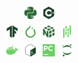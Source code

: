 <!-- programming language -->
<p align="center">
  <a href="https://www.python.org"><img width="32px" alt="Python" title="Python" src="data/python.svg"/></a>
  &nbsp;&nbsp;
  <a href="https://isocpp.org"><img width="32px" alt="C++" title="C++" src="data/cpp.svg"/></a>
</p>

<!-- frameworks & libraries -->
<p align="center">
  <a href="https://www.tensorflow.org"><img width="32px" alt="TensorFlow" title="TensorFlow" src="data/tensorflow.svg"/></a>
  &nbsp;&nbsp;
  <a href="https://pytorch.org"><img width="32px" alt="PyTorch" title="PyTorch" src="data/pytorch.svg"/></a>
  &nbsp;&nbsp;
  <a href="https://numpy.org"><img width="32px" alt="NumPy" title="NumPy" src="data/numpy.svg"/></a>
  &nbsp;&nbsp;
  <a href="https://pandas.pydata.org"><img width="32px" alt="Pandas" title="Pandas" src="data/pandas.svg"/></a>
</p>

<!-- tools -->
<p align="center">
  <a href="https://www.docker.com"><img width="32px" alt="Docker" title="Docker" src="data/docker.svg"/></a>
  &nbsp;&nbsp;
  <a href="https://www.gnu.org/software/bash"><img width="32px" alt="Bash" title="Bash" src="data/bash.svg"/></a>
  &nbsp;&nbsp;
  <a href="https://www.jetbrains.com/pycharm"><img width="32px" alt="PyCharm" title="PyCharm" src="data/pycharm.svg"/></a>
  &nbsp;&nbsp;
  <a href="https://jupyter.org"><img width="32px" alt="Jupyter" title="Jupyter" src="data/jupyter.svg"/></a>
</p>